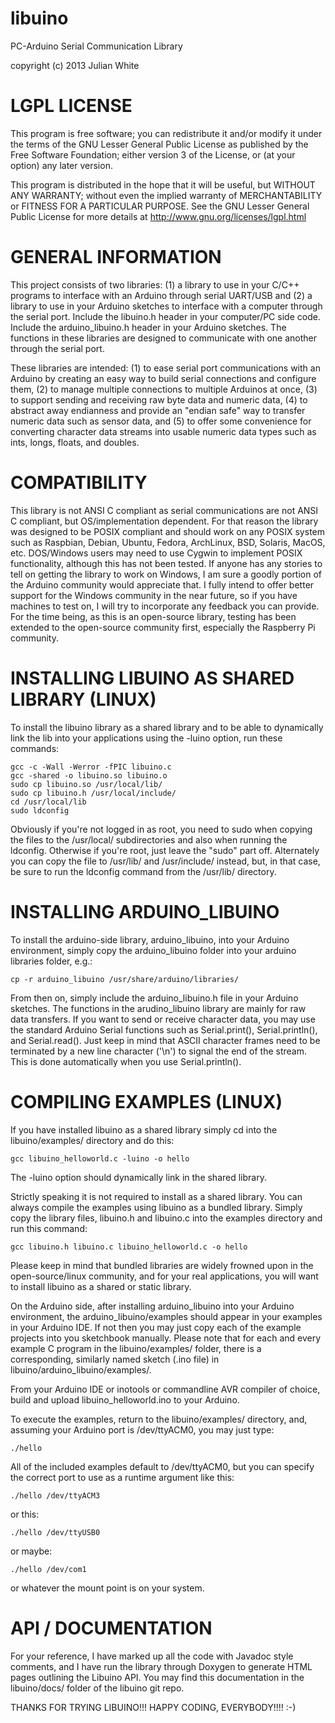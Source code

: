 libuino
=======

PC-Arduino Serial Communication Library

copyright (c) 2013 Julian White


LGPL LICENSE
============
This program is free software; you can redistribute it and/or
modify it under the terms of the GNU Lesser General Public License
as published by the Free Software Foundation; either version 3 of
the License, or (at your option) any later version.

This program is distributed in the hope that it will be useful, but
WITHOUT ANY WARRANTY; without even the implied warranty of
MERCHANTABILITY or FITNESS FOR A PARTICULAR PURPOSE. See the GNU
Lesser General Public License for more details at
http://www.gnu.org/licenses/lgpl.html


GENERAL INFORMATION
===================
This project consists of two libraries: (1) a library to use in
your C/C++ programs to interface with an Arduino through serial
UART/USB and (2) a library to use in your Arduino sketches to
interface with a computer through the serial port.  Include the
libuino.h header in your computer/PC side code.  Include the
arduino_libuino.h header in your Arduino sketches.  The functions
in these libraries are designed to communicate with one another
through the serial port.

These libraries are intended: (1) to ease serial port communications
with an Arduino by creating an easy way to build serial connections
and configure them, (2) to manage multiple connections to multiple
Arduinos at once, (3) to support sending and receiving raw byte data
and numeric data, (4) to abstract away endianness and provide an 
"endian safe" way to transfer numeric data such as sensor data,
and (5) to offer some convenience for converting character data
streams into usable numeric data types such as ints, longs, floats,
and doubles.


COMPATIBILITY
=============
This library is not ANSI C compliant as serial communications are
not ANSI C compliant, but OS/implementation dependent.  For that
reason the library was designed to be POSIX compliant and should 
work on any POSIX system such as Raspbian, Debian, Ubuntu, Fedora,
ArchLinux, BSD, Solaris, MacOS, etc.  DOS/Windows users may need
to use Cygwin to implement POSIX functionality, although this has
not been tested.  If anyone has any stories to tell on getting the
library to work on Windows, I am sure a goodly portion of the 
Arduino community would appreciate that.  I fully intend to offer
better support for the Windows community in the near future, so if
you have machines to test on, I will try to incorporate any feedback
you can provide.  For the time being, as this is an open-source
library, testing has been extended to the open-source community
first, especially the Raspberry Pi community.


INSTALLING LIBUINO AS SHARED LIBRARY (LINUX)
============================================
To install the libuino library as a shared library
and to be able to dynamically link the lib into your
applications using the -luino option, run these commands:

	gcc -c -Wall -Werror -fPIC libuino.c
	gcc -shared -o libuino.so libuino.o
	sudo cp libuino.so /usr/local/lib/
	sudo cp libuino.h /usr/local/include/
	cd /usr/local/lib
	sudo ldconfig

Obviously if you're not logged in as root, you need to sudo
when copying the files to the /usr/local/ subdirectories and
also when running the ldconfig.  Otherwise if you're root,
just leave the "sudo" part off. Alternately you can copy the
file to /usr/lib/ and /usr/include/ instead, but, in that case,
be sure to run the ldconfig command from the /usr/lib/ directory.


INSTALLING ARDUINO_LIBUINO
==========================
To install the arduino-side library, arduino_libuino, into your
Arduino environment, simply copy the arduino_libuino folder into
your arduino libraries folder, e.g.:

	cp -r arduino_libuino /usr/share/arduino/libraries/

From then on, simply include the arduino_libuino.h file in your
Arduino sketches.  The functions in the arudino_libuino library
are mainly for raw data transfers.  If you want to send or receive
character data, you may use the standard Arduino Serial functions
such as Serial.print(), Serial.println(), and Serial.read().
Just keep in mind that ASCII character frames need to be terminated
by a new line character ('\n') to signal the end of the stream.
This is done automatically when you use Serial.println().


COMPILING EXAMPLES (LINUX)
==========================
If you have installed libuino as a shared library simply 
cd into the libuino/examples/ directory and do this:

	gcc libuino_helloworld.c -luino -o hello

The -luino option should dynamically link in the shared library.

Strictly speaking it is not required to install as a shared library.
You can always compile the examples using libuino as a bundled
library. Simply copy the library files, libuino.h and libuino.c
into the examples directory and run this command:

	gcc libuino.h libuino.c libuino_helloworld.c -o hello

Please keep in mind that bundled libraries are widely frowned upon
in the open-source/linux community, and for your real applications,
you will want to install libuino as a shared or static library.
	
On the Arduino side, after installing arduino_libuino into your
Arduino environment, the arduino_libuino/examples should appear
in your examples in your Arduino IDE.  If not then you may just
copy each of the example projects into you sketchbook manually.
Please note that for each and every example C program in the 
libuino/examples/ folder, there is a corresponding, similarly
named sketch (.ino file) in libuino/arduino_libuino/examples/.

From your Arduino IDE or inotools or commandline AVR compiler of
choice, build and upload libuino_helloworld.ino to your Arduino.

To execute the examples, return to the libuino/examples/ directory,
and, assuming your Arduino port is /dev/ttyACM0, you may just type:

	./hello

All of the included examples default to /dev/ttyACM0, but you can
specify the correct port to use as a runtime argument like this:

	./hello /dev/ttyACM3

or this:

	./hello /dev/ttyUSB0
	
or maybe:

	./hello /dev/com1
	
or whatever the mount point is on your system.


API / DOCUMENTATION
===================
For your reference, I have marked up all the code with Javadoc
style comments, and I have run the library through Doxygen to
generate HTML pages outlining the Libuino API.  You may find this
documentation in the libuino/docs/ folder of the libuino git repo.

THANKS FOR TRYING LIBUINO!!!
HAPPY CODING, EVERYBODY!!!! :-)


